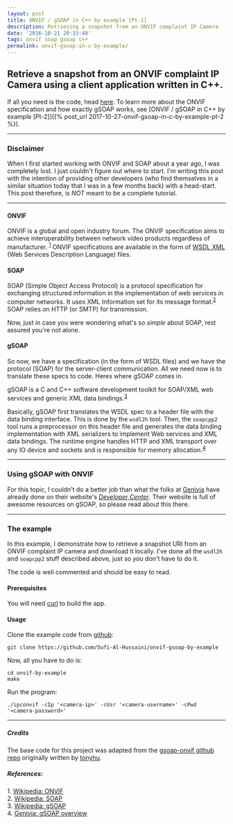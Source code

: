 ```yaml
---
layout: post
title: ONVIF / gSOAP in C++ by example [Pt-1]
description: Retrieving a snapshot from an ONVIF complaint IP Camera
date: '2016-10-21 20:33:40'
tags: onvif soap gsoap c++
permalink: onvif-gsoap-in-c-by-example/
---
```


## Retrieve a snapshot from an ONVIF complaint IP Camera using a client application written in C++. 

If all you need is the code, head [here](#the-example). To learn more about the ONVIF specification and how exactly gSOAP works, see [ONVIF / gSOAP in C++ by example [Pt-2]]({% post_url 2017-10-27-onvif-gsoap-in-c-by-example-pt-2 %}).

***

### Disclaimer
When I first started working with ONVIF and SOAP about a year ago, I was completely lost. I just couldn't figure out where to start. 
I'm writing this post with the intention of providing other developers (who find themselves in a similar situation today that I was in a few months back) with a head-start. 
This post therefore, is *NOT* meant to be a complete tutorial. 

---


#### ONVIF
ONVIF is a global and open industry forum. The ONVIF specification aims to achieve interoperability between network video products regardless of manufacturer. <sup>[1](#onvif-wikipedia)</sup>
ONVIF specifications are available in the form of [WSDL XML](https://en.wikipedia.org/wiki/Web_Services_Description_Language) (Web Services Description Language) files. 


#### SOAP
SOAP (Simple Object Access Protocol) is a protocol specification for exchanging structured information in the implementation of web services in computer networks. It uses XML Information set for its message format.<sup>[2](#soap-wikipedia)</sup>
SOAP relies on HTTP (or SMTP) for transmission. 

Now, just in case you were wondering what's so *simple* about SOAP, rest assured you're not alone. 


#### gSOAP
So now, we have a specification (in the form of WSDL files) and we have the protocol (SOAP) for the server-client communication. All we need now is to translate these specs to code. 
Heres where gSOAP comes in.

gSOAP is a C and C++ software development toolkit for SOAP/XML web services and generic XML data bindings.<sup>[3](#gsoap-wikipedia)</sup>

Basically, gSOAP first translates the WSDL spec to a header file with the data binding interface. This is done by the `wsdl2h` tool.
Then, the `soapcpp2` tool runs a preprocessor on this header file and generates the data binding implementation with XML serializers to implement Web services and XML data bindings.
The runtime engine handles HTTP and XML transport over any IO device and sockets and is responsible for memory allocation.<sup>[4](#gsoap-genivia)</sup>

---

### Using gSOAP with ONVIF
For this topic, I couldn't do a better job than what the folks at [Genivia](https://www.genivia.com) have already done on their website's [*Developer Center*](https://www.genivia.com/resources.html#How_do_I_use_gSOAP_with_the_ONVIF_specifications?). Their website is full of awesome resources on gSOAP, so please read about this there. 

---

<a name="the-example"></a>
### The example
In this example, I demonstrate how to retrieve a snapshot URI from an ONVIF complaint IP camera and download it locally.
I've done all the `wsdl2h` and `soapcpp2` stuff described above, just so *you* don't have to do it. 

The code is well commented and should be easy to read.

#### Prerequisites
You will need [curl](https://curl.haxx.se/) to build the app.


#### Usage
Clone the example code from [github](https://github.com/Sufi-Al-Hussaini/onvif-gsoap-by-example):

```
git clone https://github.com/Sufi-Al-Hussaini/onvif-gsoap-by-example
```

Now, all you have to do is:
```
cd onvif-by-example
make
```

Run the program:
```
./ipconvif -cIp '<camera-ip>' -cUsr '<camera-username>' -cPwd '<camera-password>'
```

---

##### Credits
The base code for this project was adapted from the [gsoap-onvif github repo](https://github.com/tonyhu/gsoap-onvif) originally written by [tonyhu](https://github.com/tonyhu). 


##### References:

<a name="onvif-wikipedia">1. </a>[ Wikipedia: ONVIF](https://en.wikipedia.org/wiki/ONVIF)<br/>
<a name="soap-wikipedia">2. </a>[ Wikipedia: SOAP](https://en.wikipedia.org/wiki/SOAP)<br/>
<a name="gsoap-wikipedia">3. </a>[ Wikipedia: gSOAP](https://en.wikipedia.org/wiki/GSOAP)<br/>
<a name="gsoap-genivia">4. </a>[ Genivia: gSOAP overview](https://www.genivia.com/dev.html#overview)<br/>
